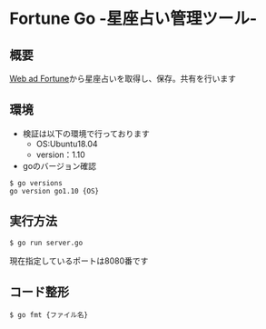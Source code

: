 # Fortune Go -星座占い管理ツール-

## 概要
[Web ad Fortune](http://jugemkey.jp/api/waf/api_free.php)から星座占いを取得し、保存。共有を行います

## 環境
- 検証は以下の環境で行っております
  - OS:Ubuntu18.04
  - version：1.10
- goのバージョン確認
```
$ go versions
go version go1.10 {OS}
```

## 実行方法
```
$ go run server.go
```
現在指定しているポートは8080番です

## コード整形
```
$ go fmt {ファイル名}
```

